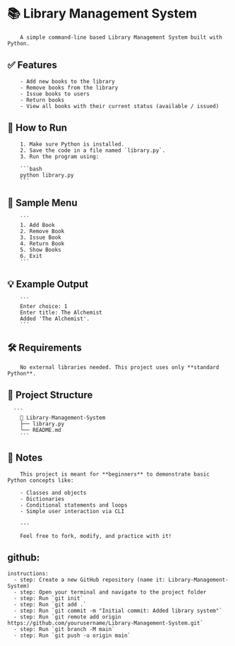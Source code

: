 # 📚 Library Management System

        A simple command-line based Library Management System built with Python.

  ## ✅ Features

        - Add new books to the library  
        - Remove books from the library  
        - Issue books to users  
        - Return books  
        - View all books with their current status (available / issued)

  ## 🚀 How to Run

        1. Make sure Python is installed.
        2. Save the code in a file named `library.py`.
        3. Run the program using:

        ```bash
        python library.py
        ```

  ## 🧾 Sample Menu

        ```
        1. Add Book
        2. Remove Book
        3. Issue Book
        4. Return Book
        5. Show Books
        6. Exit
        ```

  ## 💡 Example Output

        ```
        Enter choice: 1
        Enter title: The Alchemist
        Added 'The Alchemist'.
        ```

  ## 🛠️ Requirements

        No external libraries needed. This project uses only **standard Python**.

  ## 📂 Project Structure

      ```
        📁 Library-Management-System
        ├── library.py
        └── README.md
        ```

  ## 📌 Notes

        This project is meant for **beginners** to demonstrate basic Python concepts like:

        - Classes and objects
        - Dictionaries
        - Conditional statements and loops
        - Simple user interaction via CLI

        ---

        Feel free to fork, modify, and practice with it!

  ## github:
    instructions:
      - step: Create a new GitHub repository (name it: Library-Management-System)
      - step: Open your terminal and navigate to the project folder
      - step: Run `git init`
      - step: Run `git add .`
      - step: Run `git commit -m "Initial commit: Added library system"`
      - step: Run `git remote add origin https://github.com/yourusername/Library-Management-System.git`
      - step: Run `git branch -M main`
      - step: Run `git push -u origin main`
